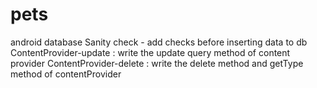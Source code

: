 # pets
android database
Sanity check - add checks before inserting data to db
ContentProvider-update : write the update query method of content provider
ContentProvider-delete : write the delete method and getType method of contentProvider
